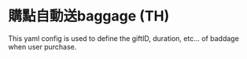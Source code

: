 # 購點自動送baggage (TH)

This yaml config is used to define the giftID, duration, etc... of baddage when user purchase.
